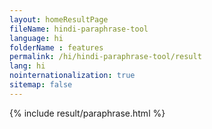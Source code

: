 ```yaml
---
layout: homeResultPage
fileName: hindi-paraphrase-tool
language: hi
folderName : features
permalink: /hi/hindi-paraphrase-tool/result
lang: hi
nointernationalization: true
sitemap: false
---
```

{% include result/paraphrase.html %}

<script src="/js/result/paraprashing.js" data-foldername="{{page.folderName}}" data-lang="{{page.lang}}"></script>